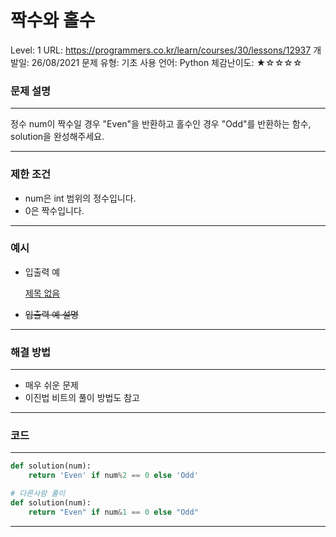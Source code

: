 # 짝수와 홀수

Level: 1
URL: https://programmers.co.kr/learn/courses/30/lessons/12937
개발일: 26/08/2021
문제 유형: 기초
사용 언어: Python
체감난이도: ★☆☆☆☆

### 문제 설명

---

정수 num이 짝수일 경우 "Even"을 반환하고 홀수인 경우 "Odd"를 반환하는 함수, solution을 완성해주세요.

---

### 제한 조건

- num은 int 범위의 정수입니다.
- 0은 짝수입니다.

---

### 예시

- 입출력 예

    [제목 없음](%E1%84%8D%E1%85%A1%E1%86%A8%E1%84%89%E1%85%AE%E1%84%8B%E1%85%AA%20%E1%84%92%E1%85%A9%E1%86%AF%E1%84%89%E1%85%AE%2044f1c814f34d48c280b76bd3c8a18a93/%E1%84%8C%E1%85%A6%E1%84%86%E1%85%A9%E1%86%A8%20%E1%84%8B%E1%85%A5%E1%86%B9%E1%84%82%E1%85%B3%E1%86%AB%20%E1%84%83%E1%85%A6%E1%84%8B%E1%85%B5%E1%84%90%E1%85%A5%E1%84%87%E1%85%A6%E1%84%8B%E1%85%B5%E1%84%89%E1%85%B3%209e181b4786a14e6fbd8f40d60b1783f3.csv)

- ~~입출력 예 설명~~

---

### 해결 방법

---

- 매우 쉬운 문제
- 이진법 비트의 풀이 방법도 참고

---

### 코드

---

```python
def solution(num):
    return 'Even' if num%2 == 0 else 'Odd'
```

```python
# 다른사람 풀이
def solution(num):
    return "Even" if num&1 == 0 else "Odd"
```

---